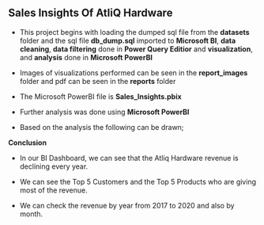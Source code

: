 ## Sales Insights Of AtliQ Hardware

- This project begins with loading the dumped sql file from the **datasets** folder and the sql file **db_dump.sql** imported to **Microsoft BI**, **data cleaning**, **data filtering** done in **Power Query Editior** and **visualization**, and **analysis** done in **Microsoft PowerBI**

- Images of visualizations performed can be seen in the **report_images** folder and pdf can be seen in the **reports** folder

- The Microsoft PowerBI file is **Sales_Insights.pbix**

- Further analysis was done using **Microsoft PowerBI**

- Based on the analysis the following can be drawn;

**Conclusion**

  - In our BI Dashboard, we can see that the Atliq Hardware revenue is declining every year.

  - We can see the Top 5 Customers and the Top 5 Products who are giving most of the revenue.

  - We can check the revenue by year from 2017 to 2020 and also by month.

